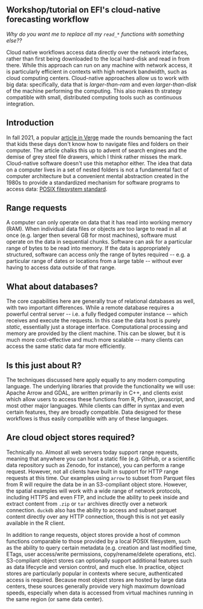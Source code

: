 ## Workshop/tutorial on EFI's cloud-native forecasting workflow


_Why do you want me to replace all my `read_*` functions with something else??_


Cloud native workflows access data directly over the network interfaces, rather than first being downloaded to the local hard-disk and read in from there. 
While this approach can run on any machine with network access, it is particularly efficient in contexts with high network bandwidth, such as cloud computing centers.
Cloud-native approaches allow us to work with big data: specifically, data that is _larger-than-ram_ and even _larger-than-disk_ of the machine performing the computing. 
This also makes th strategy compatible with small, distributed computing tools such as continuous integration.

## Introduction

In fall 2021, a popular [article in Verge](https://www.theverge.com/22684730/students-file-folder-directory-structure-education-gen-z) made the rounds bemoaning the fact that kids these days don't know how to navigate files and folders on their computer. The article chalks this up to advent of search engines and the demise of grey steel file drawers, which I think rather misses the mark. Cloud-native software doesn't use this metaphor either. The idea that data on a computer lives in a set of nested folders is not a fundamental fact of computer architecture but a convenient mental abstraction created in the 1980s to provide a standardized mechanism for software programs to access data: [POSIX filesystem standard](https://www.quobyte.com/storage-explained/posix-filesystem). 


## Range requests

A computer can only operate on data that it has read into working memory (RAM).
When individual data files or objects are too large to read in all at once (e.g. larger then several GB for most machines), software must operate on the data in sequential chunks. 
Software can ask for a particular range of bytes to be read into memory. 
If the data is appropriately structured, software can access only the range of bytes required -- e.g. a particular range of dates or locations from a large table -- without ever having to access data outside of that range. 

## What about databases?

The core capabilities here are generally true of relational databases as well, with two important differences.
While a remote database requires a powerful central server -- i.e. a fully fledged computer instance -- which receives and execute the requests.  In this case the data host is purely _static_, essentially just a storage interface. 
Computational processing and memory are provided by the client machine. 
This can be slower, but it is much more cost-effective and much more scalable -- many clients can access the same static data far more efficiently.  

## Is this just about R?

The techniques discussed here apply equally to any modern computing language. The underlying libraries that provide the functionality we will use: Apache Arrow and GDAL, are written primarily in C++, and clients exist which allow users to access these functions from R, Python, javascript, and most other major languages. While clients can differ in syntax and even certain features, they are broadly compatible. Data designed for these workflows is thus easily compatible with any of these languages.


## Are cloud object stores required?

Technically no. 
Almost all web servers today support range requests, meaning that anywhere you can host a static file (e.g. GitHub, or a scientific data repository such as Zenodo, for instance), you can perform a range request. 
However, not all clients have built in support for HTTP range requests at this time.
Our examples using `arrow` to subset from Parquet files from R will require the data be in an S3-compliant object store.
However, the spatial examples will work with a wide range of network protocols, including HTTPS and even FTP, and include the ability to peek inside and extract content from `.zip` or `tar` archives directly over a network connection.
`duckdb` also has the ability to access and subset parquet content directly over any HTTP connection, though this is not yet easily available in the R client.

In addition to range requests, object stores provide a host of common functions comparable to those provided by a local POSIX filesystem, such as the ability to query certain metadata (e.g. creation and last modified time, ETags, user access/write permissions, copy/rename/delete operations, etc). S3-compliant object stores can optionally support additional features such as data lifecycle and version control, and much else.
In practice, object stores are particularly popular in contexts where secure, authenticated access is required. 
Because most object stores are hosted by large data centers, these sources generally provide very high maximum download speeds, especially when data is accessed from virtual machines running in the same region (or same data center).



